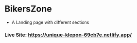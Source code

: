 # BikersZone
- A Landing page with different sections
### Live Site: https://unique-klepon-69cb7e.netlify.app/
